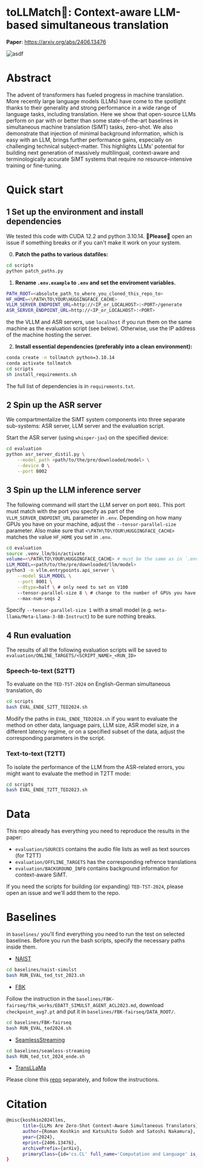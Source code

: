 # toLLMatch🔪: Context-aware LLM-based simultaneous translation

**Paper**: https://arxiv.org/abs/2406.13476

![asdf](assets/output.gif)

# Abstract

The advent of transformers has fueled progress in machine translation. More recently large language models (LLMs) have come to the spotlight thanks to their generality and strong performance in a wide range of language tasks, including translation. Here we show that open-source LLMs perform on par with or better than some state-of-the-art baselines in simultaneous machine translation (SiMT) tasks, zero-shot. We also demonstrate that injection of minimal background information, which is easy with an LLM, brings further performance gains, especially on challenging technical subject-matter. This highlights LLMs' potential for building next generation of massively multilingual, context-aware and terminologically accurate SiMT systems that require no resource-intensive training or fine-tuning.


# Quick start

## 1 Set up the environment and install dependencies

We tested this code with CUDA 12.2 and python 3.10.14. 🙏**Please**🙏 open an issue if something breaks or if you can't make it work on your system.

0) **Patch the paths to various datafiles:**

```bash
cd scripts
python patch_paths.py
```

1) **Rename `.env.example` to `.env` and set the enviroment variables.**

```bash
PATH_ROOT=<absolute_path_to_where_you_cloned_this_repo_to>
HF_HOME=<\PATH\TO\YOUR\HUGGINGFACE_CACHE>
VLLM_SERVER_ENDPOINT_URL=http://<IP_or_LOCALHOST>:<PORT>/generate
ASR_SERVER_ENDPOINT_URL=http://<IP_or_LOCALHOST>:<PORT>
```
the the VLLM and ASR servers, use `localhost` if you run them on the same machine as the evaluation script (see below). Otherwise, use the IP address of the machine hosting the server.

2) **Install essential dependencies (preferably into a clean environment):**

```bash
conda create -n tollmatch python=3.10.14
conda activate tollmatch
cd scripts
sh install_requirements.sh
```

The full list of dependencies is in `requirements.txt`.

## 2 Spin up the ASR server

We compartmentalize the SiMT system components into three separate sub-systems: ASR server, LLM server and the evaluation script.

Start the ASR server (using `whisper-jax`) on the specified device:


```bash
cd evaluation
python asr_server_distil.py \
    --model_path <path/to/the/pre/downloaded/model> \
    --device 0 \
    --port 8002
```


## 3 Spin up the LLM inference server

The following command will start the LLM server on port `8001`. This port must match with the port you specify as part of the `VLLM_SERVER_ENDPOINT_URL` parameter in `.env`. Depending on how many GPUs you have on your machine, adjust the `--tensor-parallel-size` parameter. Also make sure that `<\PATH\TO\YOUR\HUGGINGFACE_CACHE>` matches the value `HF_HOME` you set in `.env`.

```bash
cd evaluation
source .venv_llm/bin/activate
volume=<\PATH\TO\YOUR\HUGGINGFACE_CACHE> # must be the same as in `.env`
LLM_MODEL=<path/to/the/pre/downloaded/llm/model>
python3 -m vllm.entrypoints.api_server \
    --model $LLM_MODEL \
    --port 8001 \
    --dtype=half \ # only need to set on V100
    --tensor-parallel-size 8 \ # change to the number of GPUs you have
    --max-num-seqs 2
```

Specify `--tensor-parallel-size 1` with a small model (e.g. `meta-llama/Meta-Llama-3-8B-Instruct`) to be sure nothing breaks. 

## 4 Run evaluation

The results of all the following evaluation scripts will be saved to `evaluation/ONLINE_TARGETS/<SCRIPT_NAME>_<RUN_ID>`

### Speech-to-text (S2TT)

To evaluate on the `TED-TST-2024` on English-German simultaneous translation, do

```bash
cd scripts
bash EVAL_ENDE_S2TT_TED2024.sh
```

Modify the paths in `EVAL_ENDE_TED2024.sh` if you want to evaluate the method on other data, language pairs, LLM size, ASR model size, in a different latency regime, or on a specified subset of the data, adjust the corresponding parameters in the script.

### Text-to-text (T2TT)

To isolate the performance of the LLM from the ASR-related errors, you might want to evaluate the method in T2TT mode:

```bash
cd scripts
bash EVAL_ENDE_T2TT_TED2023.sh
```

# Data

This repo already has everything you need to reproduce the results in the paper:

- `evaluation/SOURCES` contains the audio file lists as well as text sources (for T2TT)
- `evaluation/OFFLINE_TARGETS` has the corresponding refrence translations
- `evaluation/BACKGROUND_INFO` contains background information for context-aware SiMT.

If you need the scripts for building (or expanding) `TED-TST-2024`, please open an issue and we'll add them to the repo.

# Baselines

in `baselines/` you'll find everything you need to run the test on selected baselines. Before you run the bash scripts, specify the necessary paths inside them.

- [NAIST](https://github.com/ahclab/naist-simulst)

```bash
cd baselines/naist-simulst
bash RUN_EVAL_ted_tst_2023.sh
```

- [FBK](https://github.com/hlt-mt/FBK-fairseq/)

Follow the instruction in the `baselines/FBK-fairseq/fbk_works/EDATT_SIMULST_AGENT_ACL2023.md`, download `checkpoint_avg7.pt` and put it in `baselines/FBK-fairseq/DATA_ROOT/`.

```bash
cd baselines/FBK-fairseq
bash RUN_EVAL_ted2024.sh
```

- [SeamlessStreaming](https://github.com/facebookresearch/seamless_communication)

```bash
cd baselines/seamless-streaming
bash RUN_ted_tst_2024_ende.sh
```

- [TransLLaMa](https://github.com/RomanKoshkin/transllama)

Please clone this [repo](https://github.com/RomanKoshkin/transllama) separately, and follow the instructions.

# Citation

```bash
@misc{koshkin2024llms,
      title={LLMs Are Zero-Shot Context-Aware Simultaneous Translators}, 
      author={Roman Koshkin and Katsuhito Sudoh and Satoshi Nakamura},
      year={2024},
      eprint={2406.13476},
      archivePrefix={arXiv},
      primaryClass={id='cs.CL' full_name='Computation and Language' is_active=True alt_name='cmp-lg' in_archive='cs' is_general=False description='Covers natural language processing. Roughly includes material in ACM Subject Class I.2.7. Note that work on artificial languages (programming languages, logics, formal systems) that does not explicitly address natural-language issues broadly construed (natural-language processing, computational linguistics, speech, text retrieval, etc.) is not appropriate for this area.'}
}
```